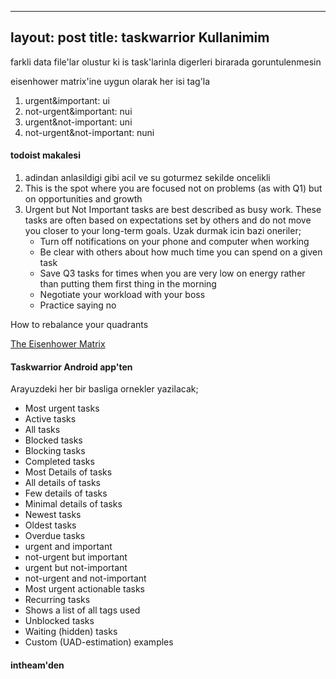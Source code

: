 ----
layout: post
title: taskwarrior Kullanimim
----

farkli data file'lar olustur ki is task'larinla digerleri birarada
goruntulenmesin

eisenhower matrix'ine uygun olarak her isi tag'la 
1) urgent&important: ui
2) not-urgent&important: nui
3) urgent&not-important: uni
4) not-urgent&not-important: nuni

#### todoist makalesi
1) adindan anlasildigi gibi acil ve su goturmez sekilde oncelikli
2) This is the spot where you are focused not on problems (as with Q1) but on
   opportunities and growth
3) Urgent but Not Important tasks are best described as busy work. These tasks
   are often based on expectations set by others and do not move you closer to
   your long-term goals.
   Uzak durmak icin bazi oneriler;
   - Turn off notifications on your phone and computer when working
   - Be clear with others about how much time you can spend on a given task
   - Save Q3 tasks for times when you are very low on energy rather than putting
     them first thing in the morning
   - Negotiate your workload with your boss
   - Practice saying no


How to rebalance your quadrants


[The Eisenhower Matrix](https://todoist.com/productivity-methods/eisenhower-matrix)


#### Taskwarrior Android app'ten

Arayuzdeki her bir basliga ornekler yazilacak;

* Most urgent tasks
* Active tasks
* All tasks
* Blocked tasks
* Blocking tasks
* Completed tasks
* Most Details of tasks
* All details of tasks
* Few details of tasks
* Minimal details of tasks
* Newest tasks
* Oldest tasks
* Overdue tasks
* urgent and important
* not-urgent but important
* urgent but not-important
* not-urgent and not-important
* Most urgent actionable tasks
* Recurring tasks
* Shows a list of all tags used
* Unblocked tasks
* Waiting (hidden) tasks
* Custom (UAD-estimation) examples

#### intheam'den




